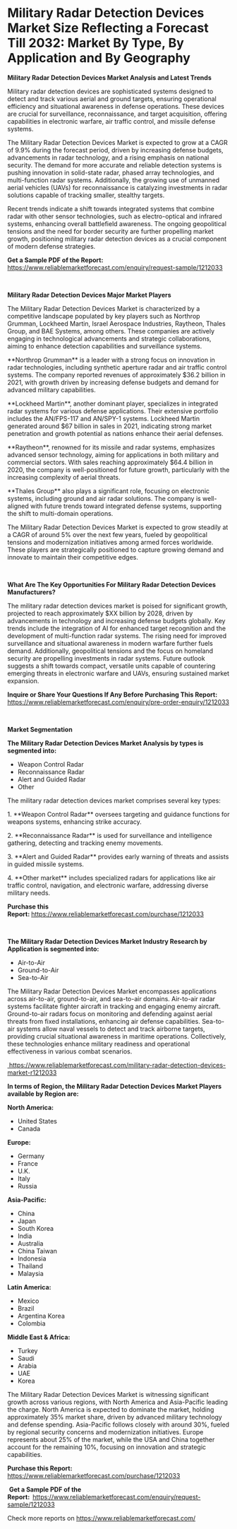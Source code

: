 <p><h1>Military Radar Detection Devices Market Size Reflecting a Forecast Till 2032: Market By Type, By Application and By Geography</h1></p><p><strong>Military Radar Detection Devices Market Analysis and Latest Trends</strong></p>
<p><p>Military radar detection devices are sophisticated systems designed to detect and track various aerial and ground targets, ensuring operational efficiency and situational awareness in defense operations. These devices are crucial for surveillance, reconnaissance, and target acquisition, offering capabilities in electronic warfare, air traffic control, and missile defense systems. </p><p>The Military Radar Detection Devices Market is expected to grow at a CAGR of 9.9% during the forecast period, driven by increasing defense budgets, advancements in radar technology, and a rising emphasis on national security. The demand for more accurate and reliable detection systems is pushing innovation in solid-state radar, phased array technologies, and multi-function radar systems. Additionally, the growing use of unmanned aerial vehicles (UAVs) for reconnaissance is catalyzing investments in radar solutions capable of tracking smaller, stealthy targets. </p><p>Recent trends indicate a shift towards integrated systems that combine radar with other sensor technologies, such as electro-optical and infrared systems, enhancing overall battlefield awareness. The ongoing geopolitical tensions and the need for border security are further propelling market growth, positioning military radar detection devices as a crucial component of modern defense strategies.</p></p>
<p><strong>Get a Sample PDF of the Report:&nbsp;</strong> <a href="https://www.reliablemarketforecast.com/enquiry/request-sample/1212033?utm_campaign=2758&utm_medium=2&utm_source=Github&utm_content=ia&utm_term=24032025&utm_id=military-radar-detection-devices">https://www.reliablemarketforecast.com/enquiry/request-sample/1212033</a></p>
<p>&nbsp;</p>
<p><strong>Military Radar Detection Devices Major Market Players</strong></p>
<p><p>The Military Radar Detection Devices Market is characterized by a competitive landscape populated by key players such as Northrop Grumman, Lockheed Martin, Israel Aerospace Industries, Raytheon, Thales Group, and BAE Systems, among others. These companies are actively engaging in technological advancements and strategic collaborations, aiming to enhance detection capabilities and surveillance systems.</p><p>**Northrop Grumman** is a leader with a strong focus on innovation in radar technologies, including synthetic aperture radar and air traffic control systems. The company reported revenues of approximately $36.2 billion in 2021, with growth driven by increasing defense budgets and demand for advanced military capabilities.</p><p>**Lockheed Martin**, another dominant player, specializes in integrated radar systems for various defense applications. Their extensive portfolio includes the AN/FPS-117 and AN/SPY-1 systems. Lockheed Martin generated around $67 billion in sales in 2021, indicating strong market penetration and growth potential as nations enhance their aerial defenses.</p><p>**Raytheon**, renowned for its missile and radar systems, emphasizes advanced sensor technology, aiming for applications in both military and commercial sectors. With sales reaching approximately $64.4 billion in 2020, the company is well-positioned for future growth, particularly with the increasing complexity of aerial threats.</p><p>**Thales Group** also plays a significant role, focusing on electronic systems, including ground and air radar solutions. The company is well-aligned with future trends toward integrated defense systems, supporting the shift to multi-domain operations.</p><p>The Military Radar Detection Devices Market is expected to grow steadily at a CAGR of around 5% over the next few years, fueled by geopolitical tensions and modernization initiatives among armed forces worldwide. These players are strategically positioned to capture growing demand and innovate to maintain their competitive edges.</p></p>
<p>&nbsp;</p>
<p><strong>What Are The Key Opportunities For Military Radar Detection Devices Manufacturers?</strong></p>
<p><p>The military radar detection devices market is poised for significant growth, projected to reach approximately $XX billion by 2028, driven by advancements in technology and increasing defense budgets globally. Key trends include the integration of AI for enhanced target recognition and the development of multi-function radar systems. The rising need for improved surveillance and situational awareness in modern warfare further fuels demand. Additionally, geopolitical tensions and the focus on homeland security are propelling investments in radar systems. Future outlook suggests a shift towards compact, versatile units capable of countering emerging threats in electronic warfare and UAVs, ensuring sustained market expansion.</p></p>
<p><strong>Inquire or Share Your Questions If Any Before Purchasing This Report:</strong> <a href="https://www.reliablemarketforecast.com/enquiry/pre-order-enquiry/1212033?utm_campaign=2758&utm_medium=2&utm_source=Github&utm_content=ia&utm_term=24032025&utm_id=military-radar-detection-devices">https://www.reliablemarketforecast.com/enquiry/pre-order-enquiry/1212033</a></p>
<p>&nbsp;</p>
<p><strong>Market Segmentation</strong></p>
<p><strong>The Military Radar Detection Devices Market Analysis by types is segmented into:</strong></p>
<p><ul><li>Weapon Control Radar</li><li>Reconnaissance Radar</li><li>Alert and Guided Radar</li><li>Other</li></ul></p>
<p><p>The military radar detection devices market comprises several key types: </p><p>1. **Weapon Control Radar** oversees targeting and guidance functions for weapons systems, enhancing strike accuracy.</p><p>2. **Reconnaissance Radar** is used for surveillance and intelligence gathering, detecting and tracking enemy movements.</p><p>3. **Alert and Guided Radar** provides early warning of threats and assists in guided missile systems.</p><p>4. **Other market** includes specialized radars for applications like air traffic control, navigation, and electronic warfare, addressing diverse military needs.</p></p>
<p><strong>Purchase this Report:&nbsp;</strong><a href="https://www.reliablemarketforecast.com/purchase/1212033?utm_campaign=2758&utm_medium=2&utm_source=Github&utm_content=ia&utm_term=24032025&utm_id=military-radar-detection-devices">https://www.reliablemarketforecast.com/purchase/1212033</a></p>
<p>&nbsp;</p>
<p><strong>The Military Radar Detection Devices Market Industry Research by Application is segmented into:</strong></p>
<p><ul><li>Air-to-Air</li><li>Ground-to-Air</li><li>Sea-to-Air</li></ul></p>
<p><p>The Military Radar Detection Devices Market encompasses applications across air-to-air, ground-to-air, and sea-to-air domains. Air-to-air radar systems facilitate fighter aircraft in tracking and engaging enemy aircraft. Ground-to-air radars focus on monitoring and defending against aerial threats from fixed installations, enhancing air defense capabilities. Sea-to-air systems allow naval vessels to detect and track airborne targets, providing crucial situational awareness in maritime operations. Collectively, these technologies enhance military readiness and operational effectiveness in various combat scenarios.</p></p>
<p><a href="https://www.reliablemarketforecast.com/military-radar-detection-devices-market-r1212033?utm_campaign=2758&utm_medium=2&utm_source=Github&utm_content=ia&utm_term=24032025&utm_id=military-radar-detection-devices">&nbsp;https://www.reliablemarketforecast.com/military-radar-detection-devices-market-r1212033</a></p>
<p><strong>In terms of Region, the Military Radar Detection Devices Market Players available by Region are:</strong></p>
<p>
    <p> <strong> North America: </strong>
        <ul>
            <li>United States</li>
            <li>Canada</li>
        </ul>
        </p> 
    <p> <strong> Europe: </strong>
        <ul>
            <li>Germany</li>
            <li>France</li>
            <li>U.K.</li>
            <li>Italy</li>
            <li>Russia</li>
        </ul>
        </p> 
    <p> <strong> Asia-Pacific: </strong>
        <ul>
            <li>China</li>
            <li>Japan</li>
            <li>South Korea</li>
            <li>India</li>
            <li>Australia</li>
            <li>China Taiwan</li>
            <li>Indonesia</li>
            <li>Thailand</li>
            <li>Malaysia</li>
        </ul>
        </p> 
    <p> <strong> Latin America: </strong>
        <ul>
            <li>Mexico</li>
            <li>Brazil</li>
            <li>Argentina Korea</li>
            <li>Colombia</li>
        </ul>
        </p> 
    <p> <strong> Middle East & Africa: </strong>
        <ul>
            <li>Turkey</li>
            <li>Saudi</li>
            <li>Arabia</li>
            <li>UAE</li>
            <li>Korea</li>
        </ul>
    </p>
    </p>
<p><p>The Military Radar Detection Devices Market is witnessing significant growth across various regions, with North America and Asia-Pacific leading the charge. North America is expected to dominate the market, holding approximately 35% market share, driven by advanced military technology and defense spending. Asia-Pacific follows closely with around 30%, fueled by regional security concerns and modernization initiatives. Europe represents about 25% of the market, while the USA and China together account for the remaining 10%, focusing on innovation and strategic capabilities.</p></p>
<p><strong>Purchase this Report: </strong><a href="https://www.reliablemarketforecast.com/purchase/1212033?utm_campaign=2758&utm_medium=2&utm_source=Github&utm_content=ia&utm_term=24032025&utm_id=military-radar-detection-devices">https://www.reliablemarketforecast.com/purchase/1212033</a></p>
<p>&nbsp;<strong>Get a Sample PDF of the Report:&nbsp;&nbsp;</strong><a href="https://www.reliablemarketforecast.com/enquiry/request-sample/1212033?utm_campaign=2758&utm_medium=2&utm_source=Github&utm_content=ia&utm_term=24032025&utm_id=military-radar-detection-devices">https://www.reliablemarketforecast.com/enquiry/request-sample/1212033</a></p>
<p><strong></strong></p>
<p>Check more reports on <a href="https://www.reliablemarketforecast.com/?utm_campaign=2758&utm_medium=2&utm_source=Github&utm_content=ia&utm_term=24032025&utm_id=military-radar-detection-devices">https://www.reliablemarketforecast.com/</a></p>